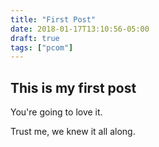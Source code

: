 ```yaml
---
title: "First Post"
date: 2018-01-17T13:10:56-05:00
draft: true
tags: ["pcom"]
---
```


## This is my first post

You're going to love it.

Trust me, we knew it all along.
